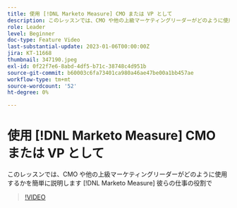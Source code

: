 ```yaml
---
title: 使用 [!DNL Marketo Measure] CMO または VP として
description: このレッスンでは、CMO や他の上級マーケティングリーダーがどのように使用するかを簡単に説明します [!DNL Marketo Measure] 彼らの仕事の役割で
role: Leader
level: Beginner
doc-type: Feature Video
last-substantial-update: 2023-01-06T00:00:00Z
jira: KT-11668
thumbnail: 347190.jpeg
exl-id: 0f22f7e6-8abd-4df5-b71c-38748c4d951b
source-git-commit: b60003c6fa73401ca980a46ae47be00a1bb457ae
workflow-type: tm+mt
source-wordcount: '52'
ht-degree: 0%

---
```


# 使用 [!DNL Marketo Measure] CMO または VP として

このレッスンでは、CMO や他の上級マーケティングリーダーがどのように使用するかを簡単に説明します [!DNL Marketo Measure] 彼らの仕事の役割で

>[!VIDEO](https://video.tv.adobe.com/v/347190/?quality=12&learn=on)
